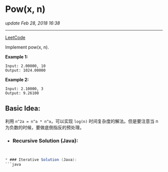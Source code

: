 # Pow(x, n) 
_update Feb 28, 2018  16:38_

---
[LeetCode](https://leetcode.com/problems/powx-n/description/)

Implement pow(x, n).

**Example 1:**

    Input: 2.00000, 10
    Output: 1024.00000
    
**Example 2:**
    
    Input: 2.10000, 3
    Output: 9.26100
    
    
## Basic Idea:
利用 `n^2a = n^a * n^a`，可以实现 `log(n)` 时间复杂度的解法。但是要注意当 n 为负数的时候，要做底倒指反的预处理。

* ### Recursive Solution (Java):
```java


* ### Iterative Solution (Java):
```java
